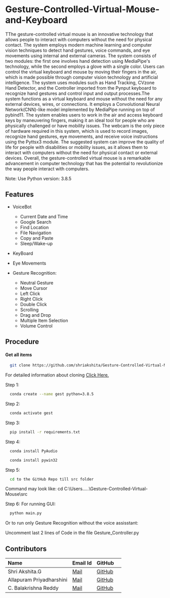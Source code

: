# Gesture-Controlled-Virtual-Mouse-and-Keyboard
 

TThe gesture-controlled virtual mouse is an innovative technology that allows people to interact with computers without the need for physical contact. The system employs modern machine learning and computer vision techniques to detect hand gestures, voice commands, and eye movements using internal and external cameras. The system consists of two modules: the first one involves hand detection using MediaPipe's technology, while the second employs a glove with a single color. Users can control the virtual keyboard and mouse by moving their fingers in the air, which is made possible through computer vision technology and artificial intelligence. The system uses modules such as Hand Tracking, CVzone Hand Detector, and the Controller imported from the Pynput keyboard to recognize hand gestures and control input and output processes.The system functions as a virtual keyboard and mouse without the need for any external devices, wires, or connections. It employs a Convolutional Neural Network(CNN)-like model implemented by MediaPipe running on top of pybind11. The system enables users to work in the air and access keyboard keys by maneuvering fingers, making it an ideal tool for people who are physically challenged or have mobility issues. The webcam is the only piece of hardware required in this system, which is used to record images, recognize hand gestures, eye movements, and receive voice instructions using the Pyttsx3 module. The suggested system can improve the quality of life for people with disabilities or mobility issues, as it allows them to interact with computers without the need for physical contact or external devices. Overall, the gesture-controlled virtual mouse is a remarkable advancement in computer technology that has the potential to revolutionize the way people interact with computers.




Note: Use Python version: 3.8.5



## Features

- VoiceBot 
  -  Current Date and Time                           
  -  Google Search
  -  Find Location
  -  File Navigation 
  -  Copy and Paste
  -  Sleep/Wake-up

- KeyBoard
- Eye Movements
- Gesture Recognition:
    - Neutral Gesture
    - Move Cursor
    - Left Click
    - Right Click
    - Double Click
    - Scrolling
    - Drag and Drop
    - Multiple Item Selection
    - Volume Control
## Procedure

#### Get all items

```bash
  git clone https://github.com/shriakshita/Gesture-Controlled-Virtual-Mouse-and-Keyboard.git
```
For detailed information about cloning [Click Here.](https://docs.github.com/en/repositories/creating-and-managing-repositories/cloning-a-repository)

Step 1:
```bash
  conda create --name gest python=3.8.5
```
Step 2:
```bash
  conda activate gest
```
Step 3:
```bash
  pip install -r requirements.txt
```
Step 4:
```bash
  conda install PyAudio

  conda install pywin32
```
Step 5:
```bash
  cd to the GitHub Repo till src folder
```
Command may look like: cd C:\Users\.....\Gesture-Controlled-Virtual-Mouse\src

Step 6:
For running GUI:
```bash
  python main.py
```
Or to run only Gesture Recognition without the voice assisstant:

Uncomment last 2 lines of Code in the file Gesture_Controller.py

## Contributors

| Name | Email Id    | GitHub                ||
| :-------- | :------- | :------------------------- |--------|
| Shri Akshita.G | [Mail](akshitagaddam25@gmail.com) | [GitHub](https://github.com/shriakshita)  |
| Allapuram Priyadharshini | [Mail](raopriya4488@gmail.com) | [GitHub](https://github.com/priyadharshini2207)|  
| C. Balakrishna Reddy| [Mail](balureddy9284@gmail.com) | [GitHub](https://github.com/Balakrishnaaa)|

